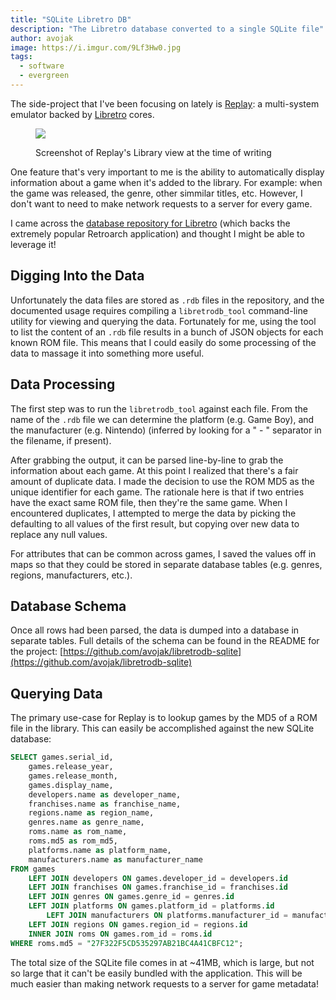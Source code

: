 ```yaml
---
title: "SQLite Libretro DB"
description: "The Libretro database converted to a single SQLite file"
author: avojak
image: https://i.imgur.com/9Lf3Hw0.jpg
tags:
  - software
  - evergreen
---
```


The side-project that I've been focusing on lately is [Replay](https://github.com/avojak/replay): a multi-system emulator backed by [Libretro](https://libretro.com) cores.

<figure class="constrained" markdown="1">

![](https://pbs.twimg.com/media/FReRwpWWQAMt5uQ?format=jpg&name=4096x4096)

<figcaption>Screenshot of Replay's Library view at the time of writing</figcaption>
</figure>

One feature that's very important to me is the ability to automatically display information about a game when
it's added to the library. For example: when the game was released, the genre, other simmilar titles, etc. However, I don't want to need to make
network requests to a server for every game.

I came across the [database repository for Libretro](https://github.com/libretro/libretro-database) (which backs the extremely popular Retroarch application) and thought I might be able to leverage it! 

## Digging Into the Data

Unfortunately the data files are stored as `.rdb` files in the repository, and the documented usage requires compiling
a `libretrodb_tool` command-line utility for viewing and querying the data. Fortunately for me, using the tool to list the content of an `.rdb` file results in
a bunch of JSON objects for each known ROM file. This means that I could easily do some processing of the data to massage it into something more useful.

## Data Processing

The first step was to run the `libretrodb_tool` against each file. From the name of the `.rdb` file we can determine the platform (e.g. Game Boy), and the manufacturer (e.g. Nintendo) (inferred by looking for a " - " separator in the filename, if present).

After grabbing the output, it can be parsed line-by-line to grab the information about each game. At this point I realized that there's a fair amount of duplicate data. I made the decision to use the ROM MD5 as the unique identifier for each game. The rationale here is that if two entries have the exact same ROM file, then they're the same game.
When I encountered duplicates, I attempted to merge the data by picking the defaulting to all values of the first result, but copying over new data to replace any null values. 

For attributes that can be common across games, I saved the values off in maps so that they could be stored in separate database tables (e.g. genres, regions, manufacturers, etc.).

## Database Schema

Once all rows had been parsed, the data is dumped into a database in separate tables. Full details of the schema can be found in the README for the project: [https://github.com/avojak/libretrodb-sqlite](https://github.com/avojak/libretrodb-sqlite)

## Querying Data

The primary use-case for Replay is to lookup games by the MD5 of a ROM file in the library. This can easily be accomplished against the new SQLite database:

```sql
SELECT games.serial_id,
	games.release_year,
	games.release_month,
	games.display_name,
	developers.name as developer_name,
	franchises.name as franchise_name,
	regions.name as region_name,
	genres.name as genre_name,
	roms.name as rom_name,
	roms.md5 as rom_md5,
	platforms.name as platform_name,
	manufacturers.name as manufacturer_name
FROM games
	LEFT JOIN developers ON games.developer_id = developers.id
	LEFT JOIN franchises ON games.franchise_id = franchises.id
	LEFT JOIN genres ON games.genre_id = genres.id
	LEFT JOIN platforms ON games.platform_id = platforms.id
		LEFT JOIN manufacturers ON platforms.manufacturer_id = manufacturers.id
	LEFT JOIN regions ON games.region_id = regions.id
	INNER JOIN roms ON games.rom_id = roms.id
WHERE roms.md5 = "27F322F5CD535297AB21BC4A41CBFC12";
```

The total size of the SQLite file comes in at ~41MB, which is large, but not so large that it can't be easily bundled with the application.
This will be much easier than making network requests to a server for game metadata!
